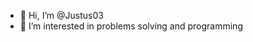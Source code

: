 - 👋 Hi, I’m @Justus03
- 👀 I’m interested in problems solving and programming

<!---
Justus03/Justus03 is a ✨ special ✨ repository because its `README.md` (this file) appears on your GitHub profile.
You can click the Preview link to take a look at your changes.
--->
